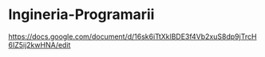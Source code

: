 # Ingineria-Programarii
https://docs.google.com/document/d/16sk6iTtXklBDE3f4Vb2xuS8dp9jTrcH6IZ5ij2kwHNA/edit
